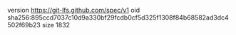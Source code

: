 version https://git-lfs.github.com/spec/v1
oid sha256:895ccd7037c10d9a330bf29fcdb0cf5d325f1308f84b68582ad3dc4502f69b23
size 1832
